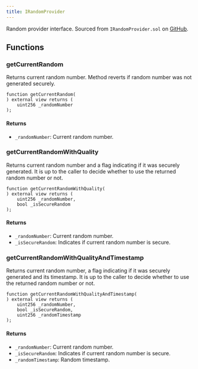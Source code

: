```yaml
---
title: IRandomProvider
---
```


Random provider interface.
Sourced from `IRandomProvider.sol` on [GitHub](https://github.com/flare-foundation/flare-smart-contracts-v2/blob/main/contracts/userInterfaces/IRandomProvider.sol).

## Functions

### getCurrentRandom

Returns current random number. Method reverts if random number was not generated securely.

```solidity
function getCurrentRandom(
) external view returns (
    uint256 _randomNumber
);
```

#### Returns

- `_randomNumber`: Current random number.

### getCurrentRandomWithQuality

Returns current random number and a flag indicating if it was securely generated.
It is up to the caller to decide whether to use the returned random number or not.

```solidity
function getCurrentRandomWithQuality(
) external view returns (
    uint256 _randomNumber,
    bool _isSecureRandom
);
```

#### Returns

- `_randomNumber`: Current random number.
- `_isSecureRandom`: Indicates if current random number is secure.

### getCurrentRandomWithQualityAndTimestamp

Returns current random number, a flag indicating if it was securely generated and its timestamp.
It is up to the caller to decide whether to use the returned random number or not.

```solidity
function getCurrentRandomWithQualityAndTimestamp(
) external view returns (
    uint256 _randomNumber,
    bool _isSecureRandom,
    uint256 _randomTimestamp
);
```

#### Returns

- `_randomNumber`: Current random number.
- `_isSecureRandom`: Indicates if current random number is secure.
- `_randomTimestamp`: Random timestamp.

